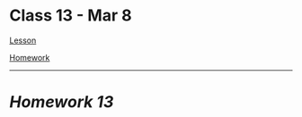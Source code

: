 # Class 13 - Mar 8

[Lesson](./Lesson13.pdf)

[Homework](./Homework13.pdf)

---

# **_Homework 13_**
